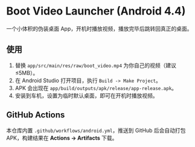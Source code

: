 # Boot Video Launcher (Android 4.4)

一个小体积的伪装桌面 App，开机时播放视频，播放完毕后跳转回真正的桌面。

## 使用
1. 替换 `app/src/main/res/raw/boot_video.mp4` 为你自己的视频（建议 ≤5MB）。
2. 在 Android Studio 打开项目，执行 `Build -> Make Project`。
3. APK 会出现在 `app/build/outputs/apk/release/app-release.apk`。
4. 安装到车机，设置为临时默认桌面，即可在开机时播放视频。

## GitHub Actions
本仓库内置 `.github/workflows/android.yml`，推送到 GitHub 后会自动打包 APK，构建结果在 **Actions → Artifacts** 下载。
